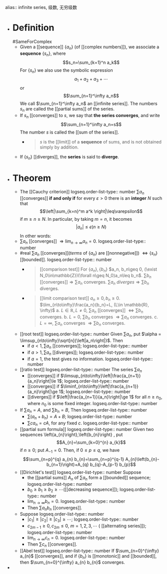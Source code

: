 alias:: infinite series, 级数, 无穷级数

- # Definition
  #SameForComplex
	- Given a [[sequence]] $\{a_n\}$ (of [[complex numbers]]), we associate a **sequence** $\{s_n\}$, where
	  $$s_n=\sum_{k=1}^n a_k$$
	  For $\{s_n\}$ we also use the symbolic expression 
	  $$a_1+a_2+a_3+\cdots$$
	  or
	  $$\sum_{n=1}^\infty a_n$$
	  We call $\sum_{n=1}^\infty a_n$ an [[infinite series]]. 
	  The numbers $s_n$ are called the [[partial sums]] of the series.
	- If ${s_n}$ [[converges]] to $s$, we say that **the series converges**, and write
	  $$\sum_{n=1}^\infty a_n=s$$
	  The number $s$ is called the [[sum of the series]].
		- > $s$ is the [[limit]] of a **sequence** of sums, and is not obtained simply by addition.
	- If $\{s_n\}$ [[diverges]], the **series** is said to **diverge**.
- # Theorem
	- The [[Cauchy criterion]]
	  logseq.order-list-type:: number
	  $\sum a_n$ [[converges]] **if and only if** for every $\varepsilon > 0$ there is an **integer** $N$ such that
	  $$\left|\sum_{k=n}^m a^k \right|\leq\varepsilon$$
	  if $m\geq n\geq N$.
	  In particular, by taking $m = n$,  it becomes 
	  $$\left|a_n\right|\leq\epsilon (n\geq N)$$
	  In other words:
	- $\sum a_n$ [[converges]] $\Longrightarrow\lim_{n\to\infty}a_n = 0$.
	  logseq.order-list-type:: number
	- #real $\sum a_n$ [[converges]](*terms* of $\{a_n\}$ are [[nonnegative]]) $\Longleftrightarrow \{s_n\}$ [[bounded]].
	  logseq.order-list-type:: number
		- > [[comparison test]]
		  For $\{a_n\}, \{b_n\}$ 
		  $a_n, b_n\geq 0, (\exist N_0\in\mathbb{Z})(\forall n\geq N_0)a_n\leq b_n$.
		  $\sum b_n$ [[converges]]$\Longrightarrow \sum a_n$ converges.
		  $\sum a_n$ $diverges\Longrightarrow \sum b_n$ diverges.
		- > [[limit comparison test]]
		  $a_n\geq 0, b_n\ge 0$.
		  $\lim_{n\to\infty}\frac{a_n}{b_n}=L, (L\in \mathbb{R}, \infty)$
		  a. $L\in\mathbb{R}, L\neq 0$,
		  $\sum a_n$ [[converges]] $\Longleftrightarrow \sum b_n$ converges.
		  b. $L=0$,
		  $\sum b_n$ converges $\Longrightarrow \sum a_n$ converges.
		  c. $L=\infty$,
		  $\sum a_n$ converges $\Longrightarrow \sum b_n$ converges.
	- [[root test]]
	  logseq.order-list-type:: number
	  Given $\sum a_n$, put $\alpha = \limsup_{n\to\infty}\sqrt[n]{\left|a_n\right|}$. 
	  Then
		- if $a< 1, \sum a_n$ [[converges]];
		  logseq.order-list-type:: number
		- if $a > 1, \sum a_n$ [[diverges]];
		  logseq.order-list-type:: number
		- if $a = 1$, the test gives no information.
		  logseq.order-list-type:: number
	- [[ratio test]]
	  logseq.order-list-type:: number
	  The series $\sum a_n$
		- [[converges]] if $\limsup_{n\to\infty}\left|\frac{a_{n+1}}{a_n}\right|\le 1$;
		  logseq.order-list-type:: number
		- [[converges]] if $\liminf_{n\to\infty}\left|\frac{a_{n+1}}{a_n}\right|\ge 1$;
		  logseq.order-list-type:: number
		- [[diverges]] if $\left|\frac{a_{n+1}}{a_n}\right|\ge 1$ for all $n\ge n_0$, where $n_0$ is some fixed integer.
		  logseq.order-list-type:: number
	- If $\sum a_n = A$, and $\sum b_n = B$, Then
	  logseq.order-list-type:: number
		- $\sum(a_n + b_n) = A + B$;
		  logseq.order-list-type:: number
		- $\sum c a_n = cA$, for any fixed $c$.
		  logseq.order-list-type:: number
	- [[partial sum formula]]
	  logseq.order-list-type:: number
	  Given two sequences  \left\{a_{n}\right\},\left\{b_{n}\right\} , put
	  $$A_{n}=\sum_{k=0}^{n} a_{k}$$
	  if $n \geq 0$;  put $A_{-1}=0$. Then, if $0 \leq p \leq q$, we have
	  $$\sum_{n=p}^{q} a_{n} b_{n}=\sum_{n=p}^{q-1} A_{n}\left(b_{n}-b_{n+1}\right)+A_{q} b_{q}-A_{p-1} b_{p}$$
	- [[Dirichlet's test]]
	  logseq.order-list-type:: number
	  Suppose
		- the [[partial sums]] $A_n$ of $\sum a_n$ form a [[bounded]] sequence;
		  logseq.order-list-type:: number
		- $b_0\geq b_1\geq b_2\geq\cdots$([[decreasing sequence]]);
		  logseq.order-list-type:: number
		- $\lim_{n\to\infty} b_n = 0$.
		  logseq.order-list-type:: number
		- Then $\sum a_n b_n$ [[converges]].
	- Suppose
	  logseq.order-list-type:: number
		- $\left|c_1\right|\geq \left|c_2\right|\geq \left|c_3\right|\geq\cdots$;
		  logseq.order-list-type:: number
		- $c_{2m-1}\geq 0, c_{2m}\leq 0,\ m = 1, 2, 3, \cdots$ ( [[alternating series]]);
		  logseq.order-list-type:: number
		- $\lim_{n\to\infty}c_n = 0$.
		  logseq.order-list-type:: number
		- Then $\sum c_n$ [[converges]].
	- [[Abel test]]
	  logseq.order-list-type:: number
	  If $\sum_{n=0}^{\infty} a_{n}$  [[converges]], and if $\left\{b_{n}\right\}$  is [[monotonic]] and [[bounded]], then $\sum_{n=0}^{\infty} a_{n} b_{n}$  converges.
-
